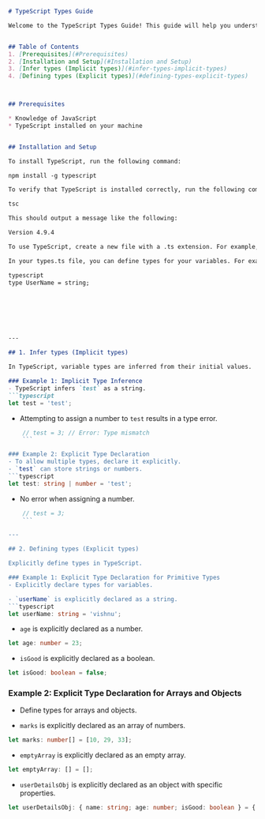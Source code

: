 ```markdown
# TypeScript Types Guide

Welcome to the TypeScript Types Guide! This guide will help you understand TypeScript variable types with detailed explanations and examples.


## Table of Contents
1. [Prerequisites](#Prerequisites)
2. [Installation and Setup](#Installation and Setup)
3. [Infer types (Implicit types)](#infer-types-implicit-types)
4. [Defining types (Explicit types)](#defining-types-explicit-types)



## Prerequisites

* Knowledge of JavaScript
* TypeScript installed on your machine


## Installation and Setup

To install TypeScript, run the following command:

npm install -g typescript

To verify that TypeScript is installed correctly, run the following command:

tsc

This should output a message like the following:

Version 4.9.4

To use TypeScript, create a new file with a .ts extension. For example, you could create a file called types.ts.

In your types.ts file, you can define types for your variables. For example, you could define a type called UserName as follows:

typescript
type UserName = string;







---

## 1. Infer types (Implicit types)

In TypeScript, variable types are inferred from their initial values.

### Example 1: Implicit Type Inference
- TypeScript infers `test` as a string.
```typescript
let test = 'test';
```

- Attempting to assign a number to `test` results in a type error.
```typescript
    // test = 3; // Error: Type mismatch
    ```

### Example 2: Explicit Type Declaration
- To allow multiple types, declare it explicitly.
- `test` can store strings or numbers.
```typescript
let test: string | number = 'test';
```

- No error when assigning a number.
```typescript
    // test = 3;
    ```

---

## 2. Defining types (Explicit types)

Explicitly define types in TypeScript.

### Example 1: Explicit Type Declaration for Primitive Types
- Explicitly declare types for variables.

- `userName` is explicitly declared as a string.
```typescript
let userName: string = 'vishnu';
```

- `age` is explicitly declared as a number.
```typescript
let age: number = 23;
```

- `isGood` is explicitly declared as a boolean.
```typescript
let isGood: boolean = false;
```

### Example 2: Explicit Type Declaration for Arrays and Objects
- Define types for arrays and objects.

- `marks` is explicitly declared as an array of numbers.
```typescript
let marks: number[] = [10, 29, 33];
```

- `emptyArray` is explicitly declared as an empty array.
```typescript
let emptyArray: [] = [];
```

- `userDetailsObj` is explicitly declared as an object with specific properties.
```typescript
let userDetailsObj: { name: string; age: number; isGood: boolean } = { name: 'vishnu', age: 23, isGood: false };
```
